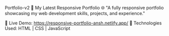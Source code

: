 Portfolio-v2
🚀 My Latest Responsive Portfolio 🌐 "A fully responsive portfolio showcasing my web development skills, projects, and experience."

🔗 Live Demo: https://responsive-portfolio-ansh.netlify.app/ 📌 Technologies Used: HTML | CSS | JavaScript
